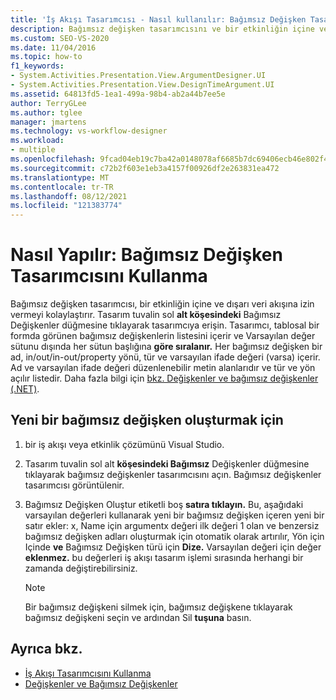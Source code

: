 ```yaml
---
title: 'İş Akışı Tasarımcısı - Nasıl kullanılır: Bağımsız Değişken Tasarımcısını Kullanma'
description: Bağımsız değişken tasarımcısını ve bir etkinliğin içine ve dışında veri akışına izin vermek için bağımsız değişken tasarımcısını kullanmayı öğrenin.
ms.custom: SEO-VS-2020
ms.date: 11/04/2016
ms.topic: how-to
f1_keywords:
- System.Activities.Presentation.View.ArgumentDesigner.UI
- System.Activities.Presentation.View.DesignTimeArgument.UI
ms.assetid: 64813fd5-1ea1-499a-98b4-ab2a44b7ee5e
author: TerryGLee
ms.author: tglee
manager: jmartens
ms.technology: vs-workflow-designer
ms.workload:
- multiple
ms.openlocfilehash: 9fcad04eb19c7ba42a0148078af6685b7dc69406ecb46e802f4e3206235fb317
ms.sourcegitcommit: c72b2f603e1eb3a4157f00926df2e263831ea472
ms.translationtype: MT
ms.contentlocale: tr-TR
ms.lasthandoff: 08/12/2021
ms.locfileid: "121383774"
---
```

# <a name="how-to-use-the-argument-designer"></a>Nasıl Yapılır: Bağımsız Değişken Tasarımcısını Kullanma

Bağımsız değişken tasarımcısı, bir etkinliğin içine ve dışarı veri akışına izin vermeyi kolaylaştırır. Tasarım tuvalin sol **alt köşesindeki** Bağımsız Değişkenler düğmesine tıklayarak tasarımcıya erişin. Tasarımcı, tablosal bir formda görünen bağımsız değişkenlerin listesini içerir ve Varsayılan değer sütunu dışında her sütun başlığına **göre sıralanır.** Her bağımsız değişken bir ad, in/out/in-out/property yönü, tür ve varsayılan ifade değeri (varsa) içerir. Ad ve varsayılan ifade değeri düzenlenebilir metin alanlarıdır ve tür ve yön açılır listedir. Daha fazla bilgi için [bkz. Değişkenler ve bağımsız değişkenler (.NET)](/dotnet/framework/windows-workflow-foundation/variables-and-arguments).

## <a name="to-create-a-new-argument"></a>Yeni bir bağımsız değişken oluşturmak için

1. bir iş akışı veya etkinlik çözümünü Visual Studio.

2. Tasarım tuvalin sol alt **köşesindeki Bağımsız** Değişkenler düğmesine tıklayarak bağımsız değişkenler tasarımcısını açın. Bağımsız değişkenler tasarımcısı görüntülenir.

3. Bağımsız Değişken Oluştur etiketli boş **satıra tıklayın.** Bu, aşağıdaki varsayılan değerleri kullanarak yeni bir bağımsız değişken içeren  yeni bir satır ekler: x, Name için argumentx değeri ilk değeri 1 olan ve benzersiz bağımsız değişken adları oluşturmak için otomatik olarak artırılır,  Yön için Içinde **ve** Bağımsız Değişken türü için **Dize.** Varsayılan değeri için değer **eklenmez.** bu değerleri iş akışı tasarım işlemi sırasında herhangi bir zamanda değiştirebilirsiniz.

    > [!NOTE]
    > Bir bağımsız değişkeni silmek için, bağımsız değişkene tıklayarak bağımsız değişkeni seçin ve ardından Sil **tuşuna** basın.

## <a name="see-also"></a>Ayrıca bkz.

- [İş Akışı Tasarımcısını Kullanma](developing-applications-with-the-workflow-designer.md)
- [Değişkenler ve Bağımsız Değişkenler](/dotnet/framework/windows-workflow-foundation/variables-and-arguments)
